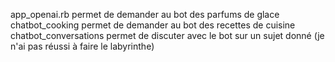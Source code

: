 app_openai.rb permet de demander au bot des parfums de glace
chatbot_cooking permet de demander au bot des recettes de cuisine
chatbot_conversations permet de discuter avec le bot sur un sujet donné
(je n'ai pas réussi à faire le labyrinthe)
